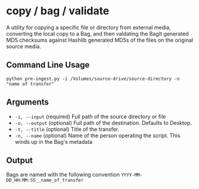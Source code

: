 copy / bag / validate
====================

A utility for copying a specific file or directory from external media, converting the local copy to a Bag, and then valdating the BagIt generated MD5 checksums against Hashlib generated MD5s of the files on the original source media.

Command Line Usage
------------------

    python pre-ingest.py -i /Volumes/source-drive/source-directory -n "name of transfer"
  
Arguments
------------------
  - `-i, --input` (required) Full path of the source directory or file
  - `-o, --output` (optional) Full path of the destination. Defaults to Desktop.
  - `-t, --title` (optional) Title of the transfer.
  - `-n, --name` (optional) Name of the person operating the script. This winds up in the Bag's metadata


Output
------------------
Bags are named with the following convention `YYYY-MM-DD_HH:MM:SS__name_of_transfer`
